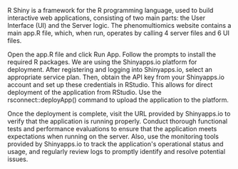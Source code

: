 
R Shiny is a framework for the R programming language, used to build interactive web applications, consisting of two main parts: the User Interface (UI) and the Server logic. The phenomultiomics website contains a main app.R file, which, when run, operates by calling 4 server files and 6 UI files.


Open the app.R file and click Run App. Follow the prompts to install the required R packages. We are using the Shinyapps.io platform for deployment. After registering and logging into Shinyapps.io, select an appropriate service plan. Then, obtain the API key from your Shinyapps.io account and set up these credentials in RStudio. This allows for direct deployment of the application from RStudio. Use the rsconnect::deployApp() command to upload the application to the platform.

Once the deployment is complete, visit the URL provided by Shinyapps.io to verify that the application is running properly. Conduct thorough functional tests and performance evaluations to ensure that the application meets expectations when running on the server. Also, use the monitoring tools provided by Shinyapps.io to track the application's operational status and usage, and regularly review logs to promptly identify and resolve potential issues.
